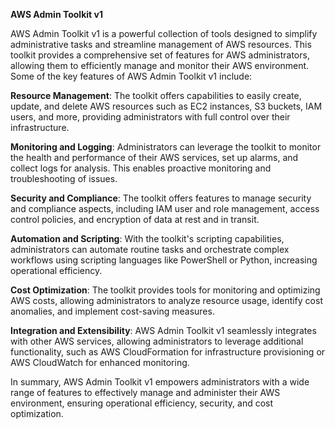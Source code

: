 **AWS Admin Toolkit v1**

AWS Admin Toolkit v1 is a powerful collection of tools designed to simplify administrative tasks and streamline management of AWS resources. This toolkit provides a comprehensive set of features for AWS administrators, allowing them to efficiently manage and monitor their AWS environment. Some of the key features of AWS Admin Toolkit v1 include:

**Resource Management**: The toolkit offers capabilities to easily create, update, and delete AWS resources such as EC2 instances, S3 buckets, IAM users, and more, providing administrators with full control over their infrastructure.

**Monitoring and Logging**: Administrators can leverage the toolkit to monitor the health and performance of their AWS services, set up alarms, and collect logs for analysis. This enables proactive monitoring and troubleshooting of issues.

**Security and Compliance**: The toolkit offers features to manage security and compliance aspects, including IAM user and role management, access control policies, and encryption of data at rest and in transit.

**Automation and Scripting**: With the toolkit's scripting capabilities, administrators can automate routine tasks and orchestrate complex workflows using scripting languages like PowerShell or Python, increasing operational efficiency.

**Cost Optimization**: The toolkit provides tools for monitoring and optimizing AWS costs, allowing administrators to analyze resource usage, identify cost anomalies, and implement cost-saving measures.

**Integration and Extensibility**: AWS Admin Toolkit v1 seamlessly integrates with other AWS services, allowing administrators to leverage additional functionality, such as AWS CloudFormation for infrastructure provisioning or AWS CloudWatch for enhanced monitoring.


In summary, AWS Admin Toolkit v1 empowers administrators with a wide range of features to effectively manage and administer their AWS environment, ensuring operational efficiency, security, and cost optimization.
